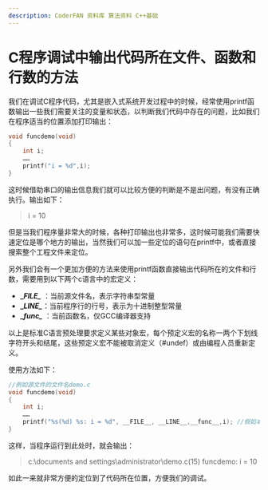 ```yaml
---
description: CoderFAN 资料库 算法资料 C++基础
---
```


# C程序调试中输出代码所在文件、函数和行数的方法

我们在调试C程序代码，尤其是嵌入式系统开发过程中的时候，经常使用printf函数输出一些我们需要关注的变量和状态，以判断我们代码中存在的问题，比如我们在程序适当的位置添加打印输出：

```c
void funcdemo(void)
{
    int i;
    ……
    printf("i = %d",i);
}
```

这时候借助串口的输出信息我们就可以比较方便的判断是不是出问题，有没有正确执行。输出如下：
>i = 10

但是当我们程序量非常大的时候，各种打印输出也非常多，这时候可能我们需要快速定位是哪个地方的输出，当然我们可以加一些定位的语句在printf中，或者直接搜索整个工程文件来定位。

另外我们会有一个更加方便的方法来使用printf函数直接输出代码所在的文件和行数，需要用到以下两个c语言中的宏定义：

- **\__FILE\__** ：当前源文件名，表示字符串型常量
- **\__LINE\__**：当前程序行的行号，表示为十进制整型常量
- **\__func\__** ：当前函数名，仅GCC编译器支持

以上是标准C语言预处理要求定义某些对象宏，每个预定义宏的名称一两个下划线字符开头和结尾，这些预定义宏不能被取消定义（#undef）或由编程人员重新定义。

使用方法如下：
```c
//例如源文件的文件名demo.c
void funcdemo(void)
{
    int i;
    ……
    printf("%s(%d) %s: i = %d", __FILE__, __LINE__,__func__,i); //假如本行是从第一行开始数的第15行
}
```
这样，当程序运行到此处时，就会输出：
> c:\\documents and settings\\administrator\\demo.c(15) funcdemo: i = 10

如此一来就非常方便的定位到了代码所在位置，方便我们的调试。
